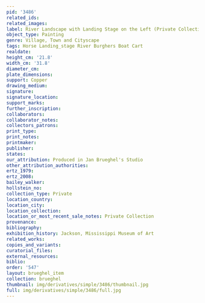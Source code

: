 ```yaml
---
pid: '3486'
related_ids: 
related_images: 
label: River Landscape with Landing Stage on the Left (Private Collection)
object_type: Painting
genre: Village, Town and Cityscape
tags: Horse Landing_stage River Burghers Boat Cart
realdate: 
height_cm: '21.8'
width_cm: '31.8'
diameter_cm: 
plate_dimensions: 
support: Copper
drawing_medium: 
signature: 
signature_location: 
support_marks: 
further_inscription: 
collaborators: 
collaborator_notes: 
collectors_patrons: 
print_type: 
print_notes: 
printmaker: 
publisher: 
states: 
our_attribution: Produced in Jan Brueghel's Studio
other_attribution_authorities: 
ertz_1979: 
ertz_2008: 
bailey_walker: 
hollstein_no: 
collection_type: Private
location_country: 
location_city: 
location_collection: 
location_or_most_recent_sale_notes: Private Collection
provenance: 
bibliography: 
exhibition_history: Jackson, Mississippi Museum of Art
related_works: 
copies_and_variants: 
curatorial_files: 
external_resources: 
biblio: 
order: '547'
layout: brueghel_item
collection: brueghel
thumbnail: img/derivatives/simple/3486/thumbnail.jpg
full: img/derivatives/simple/3486/full.jpg
---
```

